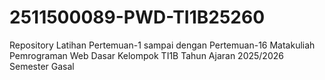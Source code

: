 # 2511500089-PWD-TI1B25260
Repository Latihan Pertemuan-1 sampai dengan  Pertemuan-16 Matakuliah Pemrograman Web Dasar Kelompok TI1B Tahun Ajaran 2025/2026 Semester Gasal
